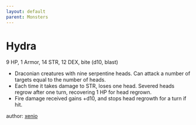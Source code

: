```yaml
---
layout: default
parent: Monsters
---
```

# Hydra
9 HP, 1 Armor, 14 STR, 12 DEX, bite (d10, blast)
- Draconian creatures with nine serpentine heads. Can attack a number of targets equal to the number of heads. 
- Each time it takes damage to STR, loses one head. Severed heads regrow after one turn, recovering 1 HP for head regrown. 
- Fire damage received gains +d10, and stops head regrowth for a turn if hit.

author: [xenio](https://xenioinabottle.blogspot.com)
